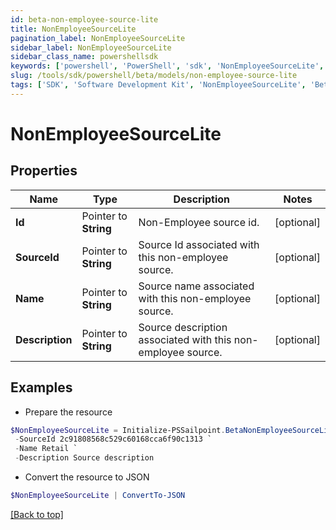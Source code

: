 ```yaml
---
id: beta-non-employee-source-lite
title: NonEmployeeSourceLite
pagination_label: NonEmployeeSourceLite
sidebar_label: NonEmployeeSourceLite
sidebar_class_name: powershellsdk
keywords: ['powershell', 'PowerShell', 'sdk', 'NonEmployeeSourceLite', 'BetaNonEmployeeSourceLite'] 
slug: /tools/sdk/powershell/beta/models/non-employee-source-lite
tags: ['SDK', 'Software Development Kit', 'NonEmployeeSourceLite', 'BetaNonEmployeeSourceLite']
---
```



# NonEmployeeSourceLite

## Properties

Name | Type | Description | Notes
------------ | ------------- | ------------- | -------------
**Id** |  Pointer to **String** | Non-Employee source id. | [optional] 
**SourceId** |  Pointer to **String** | Source Id associated with this non-employee source. | [optional] 
**Name** |  Pointer to **String** | Source name associated with this non-employee source. | [optional] 
**Description** |  Pointer to **String** | Source description associated with this non-employee source. | [optional] 

## Examples

- Prepare the resource
```powershell
$NonEmployeeSourceLite = Initialize-PSSailpoint.BetaNonEmployeeSourceLite  -Id a0303682-5e4a-44f7-bdc2-6ce6112549c1 `
 -SourceId 2c91808568c529c60168cca6f90c1313 `
 -Name Retail `
 -Description Source description
```

- Convert the resource to JSON
```powershell
$NonEmployeeSourceLite | ConvertTo-JSON
```


[[Back to top]](#) 

